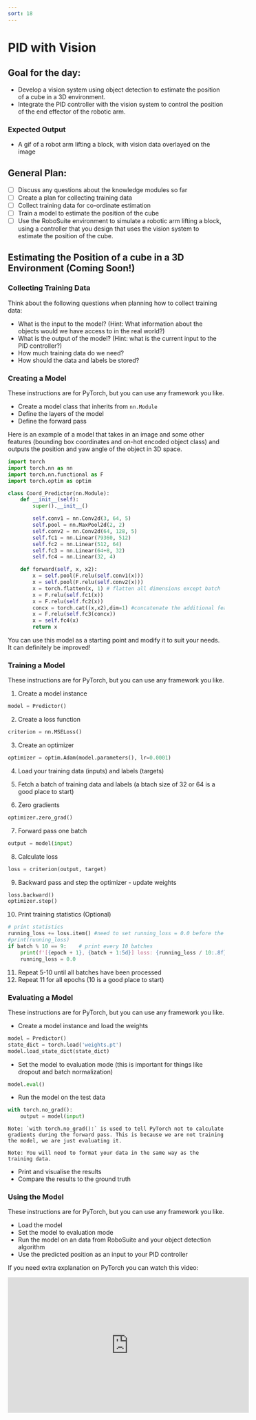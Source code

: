 ```yaml
---
sort: 18
---
```

# PID with Vision

## Goal for the day:

- Develop a vision system using object detection to estimate the position of a cube in a 3D environment.
- Integrate the PID controller with the vision system to control the position of the end effector of the robotic arm.

### Expected Output

- A gif of a robot arm lifting a block, with vision data overlayed on the image

## General Plan:
- [ ] Discuss any questions about the knowledge modules so far
- [ ] Create a plan for collecting training data
- [ ] Collect training data for co-ordinate estimation
- [ ] Train a model to estimate the position of the cube
- [ ] Use the RoboSuite environment to simulate a robotic arm lifting a block, using a controller that you design that uses the vision system to estimate the position of the cube.

## Estimating the Position of a cube in a 3D Environment (Coming Soon!)

### Collecting Training Data

Think about the following questions when planning how to collect training data:

- What is the input to the model? (Hint: What information about the objects would we have access to in the real world?)
- What is the output of the model? (Hint: what is the current input to the PID controller?)
- How much training data do we need?
- How should the data and labels be stored?

### Creating a Model

These instructions are for PyTorch, but you can use any framework you like.

- Create a model class that inherits from `nn.Module`
- Define the layers of the model
- Define the forward pass

Here is an example of a model that takes in an image and some other features (bounding box coordinates and on-hot encoded object class) and outputs the position and yaw angle of the object in 3D space.

```python
import torch
import torch.nn as nn
import torch.nn.functional as F
import torch.optim as optim

class Coord_Predictor(nn.Module):
    def __init__(self):
        super().__init__()

        self.conv1 = nn.Conv2d(3, 64, 5)
        self.pool = nn.MaxPool2d(2, 2)
        self.conv2 = nn.Conv2d(64, 128, 5)
        self.fc1 = nn.Linear(79360, 512)
        self.fc2 = nn.Linear(512, 64)
        self.fc3 = nn.Linear(64+8, 32)
        self.fc4 = nn.Linear(32, 4)

    def forward(self, x, x2):
        x = self.pool(F.relu(self.conv1(x)))
        x = self.pool(F.relu(self.conv2(x)))
        x = torch.flatten(x, 1) # flatten all dimensions except batch
        x = F.relu(self.fc1(x))
        x = F.relu(self.fc2(x))
        concx = torch.cat((x,x2),dim=1) #concatenate the additional features
        x = F.relu(self.fc3(concx)) 
        x = self.fc4(x)
        return x
```
 You can use this model as a starting point and modify it to suit your needs. It can definitely be improved!

### Training a Model

These instructions are for PyTorch, but you can use any framework you like.
1. Create a model instance

```python
model = Predictor()
```
2. Create a loss function

```python
criterion = nn.MSELoss()
```
3. Create an optimizer

```python
optimizer = optim.Adam(model.parameters(), lr=0.0001)
```
4. Load your training data (inputs) and labels (targets)

5. Fetch a batch of training data and labels (a btach size of 32 or 64 is a good place to start)

6. Zero gradients

```python
optimizer.zero_grad()
```
7. Forward pass one batch

```python
output = model(input)
```
8. Calculate loss

```python
loss = criterion(output, target)
```
9. Backward pass and step the optimizer - update weights

```python
loss.backward()
optimizer.step()
```
10. Print training statistics (Optional)

```python
# print statistics
running_loss += loss.item() #need to set running_loss = 0.0 before the loop
#print(running_loss)
if batch % 10 == 9:    # print every 10 batches
    print(f'[{epoch + 1}, {batch + 1:5d}] loss: {running_loss / 10:.8f}')
    running_loss = 0.0
```
11. Repeat 5-10 until all batches have been processed
12. Repeat 11 for all epochs (10 is a good place to start)

### Evaluating a Model

These instructions are for PyTorch, but you can use any framework you like.

- Create a model instance and load the weights

```python
model = Predictor()
state_dict = torch.load('weights.pt')
model.load_state_dict(state_dict)
```	
- Set the model to evaluation mode (this is important for things like dropout and batch normalization)

```python
model.eval()
```
- Run the model on the test data

```python
with torch.no_grad():
    output = model(input)
```
    Note: `with torch.no_grad():` is used to tell PyTorch not to calculate gradients during the forward pass. This is because we are not training the model, we are just evaluating it.

    Note: You will need to format your data in the same way as the training data.

- Print and visualise the results
- Compare the results to the ground truth

### Using the Model

These instructions are for PyTorch, but you can use any framework you like.

- Load the model
- Set the model to evaluation mode
- Run the model on an data from RoboSuite and your object detection algorithm
- Use the predicted position as an input to your PID controller


If you need extra explanation on PyTorch you can watch this video:
<div style="text-align: center">
<iframe width="560" height="315" src="https://www.youtube.com/embed/OIenNRt2bjg" title="YouTube video player" frameborder="0" allow="accelerometer; autoplay; clipboard-write; encrypted-media; gyroscope; picture-in-picture" allowfullscreen></iframe>
</div>